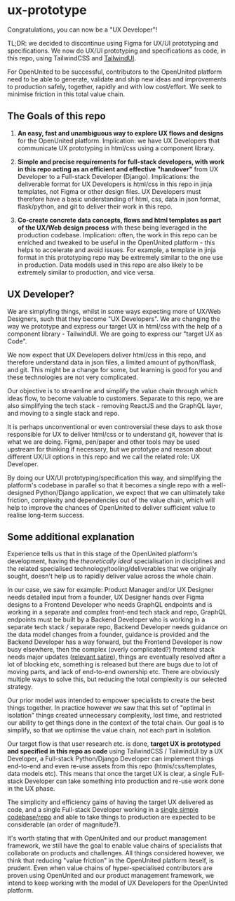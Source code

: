 # ux-prototype

Congratulations, you can now be a "UX Developer"!

TL;DR: we decided to discontinue using Figma for UX/UI prototyping and specifications. We now do UX/UI prototyping and specifications as code, in this repo, using TailwindCSS and [TailwindUI](https://tailwindui.com/). 

For OpenUnited to be successful, contributors to the OpenUnited platform need to be able to generate, validate and ship new ideas and improvements to production safely, together, rapidly and with low cost/effort. We seek to minimise friction in this total value chain.

## The Goals of this repo

1) **An easy, fast and unambiguous way to explore UX flows and designs** for the OpenUnited platform. Implication: we have UX Developers that communicate UX prototyping in html/css using a component library. 

2) **Simple and precise requirements for full-stack developers, with work in this repo acting as an efficient and effective "handover"** from UX Developer to a Full-stack Developer (Django). Implications: the deliverable format for UX Developers is html/css in this repo in jinja templates, not Figma or other design files. UX Developers must therefore have a basic understanding of html, css, data in json format, flask/python, and git to deliver their work in this repo.

3) **Co-create concrete data concepts, flows and html templates as part of the UX/Web design process** with these being leveraged in the production codebase. Implication: often, the work in this repo can be enriched and tweaked to be useful in the OpenUnited platform - this helps to accelerate and avoid issues. For example, a template in jinja format in this prototyping repo may be extremely similar to the one use in production. Data models used in this repo are also likely to be extremely similar to production, and vice versa.

## UX Developer?

We are simplyfing things, whilst in some ways expecting more of UX/Web Designers, such that they become "UX Developers". We are changing the way we prototype and express our target UX in html/css with the help of a component library - TailwindUI. We are going to express our "target UX as Code".

We now expect that UX Developers deliver html/css in this repo, and therefore understand data in json files, a limited amount of python/flask, and git. This might be a change for some, but learning is good for you and these technologies are not very complicated.

Our objective is to streamline and simplify the value chain through which ideas flow, to become valuable to customers. Separate to this repo, we are also simplifying the tech stack - removing ReactJS and the GraphQL layer, and moving to a single stack and repo.

It is perhaps unconventional or even controversial these days to ask those responsible for UX to deliver html/css or to understand git, however that is what we are doing. Figma, pen/paper and other tools may be used upstream for thinking if necessary, but we prototype and reason about different UX/UI options in this repo and we call the related role: UX Developer.

By doing our UX/UI prototyping/specification this way, and simplifying the platform's codebase in parallel so that it becomes a single repo with a well-designed Python/Django application, we expect that we can ultimately take friction, complexity and dependencies out of the value chain, which will help to improve the chances of OpenUnited to deliver sufficient value to realise long-term success.

## Some additional explanation

Experience tells us that in this stage of the OpenUnited platform's development, having the _theoretically ideal_ specialisation in disciplines and the related specialised technology/tooling/deliverables that we originally sought, doesn't help us to rapidly deliver value across the whole chain.

In our case, we saw for example: Product Manager and/or UX Designer needs detailed input from a founder, UX Designer hands over Figma designs to a Frontend Developer who needs GraphQL endpoints and is working in a separate and complex front-end tech stack and repo, GraphQL endpoints must be built by a Backend Developer who is working in a separate tech stack / separate repo, Backend Developer needs guidance on the data model changes from a founder, guidance is provided and the Backend Developer has a way forward, but the Frontend Developer is now busy elsewhere, then the complex (overly complicated?) frontend stack needs major updates ([relevant satire](https://www.youtube.com/watch?v=Uo3cL4nrGOk)), things are eventually resolved after a lot of blocking etc, something is released but there are bugs due to lot of moving parts, and lack of end-to-end ownership etc. There are obviously multiple ways to solve this, but reducing the total complexity is our selected strategy.

Our prior model was intended to empower specialists to create the best things together. In practice however we saw that this set of "optimal in isolation" things created unnecessary complexity, lost time, and restricted our ability to get things done in the context of the total chain. Our goal is to simplify, so that we optimise the value chain, not each part in isolation.

Our target flow is that user research etc. is done, **target UX is prototyped and specified in this repo as code** using TailwindCSS / TailwindUI by a UX Developer, a Full-stack Python/Django Developer can implement things end-to-end and even re-use assets from this repo (htmls/css/templates, data models etc). This means that once the target UX is clear, a single Full-stack Developer can take something into production and re-use work done in the UX phase.

The simplicity and efficiency gains of having the target UX delivered as code, and a single Full-stack Developer working in a [single simple codebase/repo](https://github.com/OpenUnited/platform) and able to take things to production are expected to be considerable (an order of magnitude?).

It's worth stating that with OpenUnited and our product management framework, we still have the goal to enable value chains of specialists that collaborate on products and challenges. All things considered however, we think that reducing "value friction" in the OpenUnited platform iteself, is prudent. Even when value chains of hyper-specialised contributors are proven using OpenUnited and our product management framework, we intend to keep working with the model of UX Developers for the OpenUnited platform.
